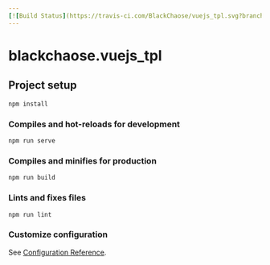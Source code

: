 ```yaml
---
[![Build Status](https://travis-ci.com/BlackChaose/vuejs_tpl.svg?branch=master)](https://travis-ci.com/BlackChaose/vuejs_tpl)
---
```

# blackchaose.vuejs_tpl

## Project setup
```
npm install
```

### Compiles and hot-reloads for development
```
npm run serve
```

### Compiles and minifies for production
```
npm run build
```

### Lints and fixes files
```
npm run lint
```

### Customize configuration
See [Configuration Reference](https://cli.vuejs.org/config/).
